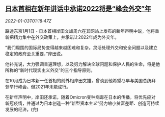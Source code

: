 <!--1641173464000-->
[日本首相在新年讲话中承诺2022将是“峰会外交”年](https://cn.reuters.com/article/japan-pm-speech-new-year-0101-sat-idCNKBS2JD01I)
------

<div><i>2022-01-03T01:18:47Z</i></div><p>路透东京1月1日 - 日本首相岸田文雄周六在其网站上发布的新年声明中说，他将重新把精力集中在外交政策上，并承诺让2022年成为外交年。</p><p>“我们周围的国际局势变得越来越困难和复杂，灵活处理外交和安全问题以及建立稳定的政府至关重要，”岸田说。</p><p>他补充说，大力强调普遍理想，以及努力解决全球问题和保护人民的生命，将是他所称的“新时代现实主义外交”的三个指导原则。</p><p>在10月成为日本新一任首相的前外相岸田文雄，曾谈到他希望尽早与美国总统拜登举行峰会。但2021年未能成行。</p><p>在新年声明中，岸田还承诺，随着Omicron变种病毒在日本的传播，将优先应对新冠疫情，并通过为日本创造一种“新型资本主义”努力缩小贫富差距、创造可持续发展的经济。(完)</p>

